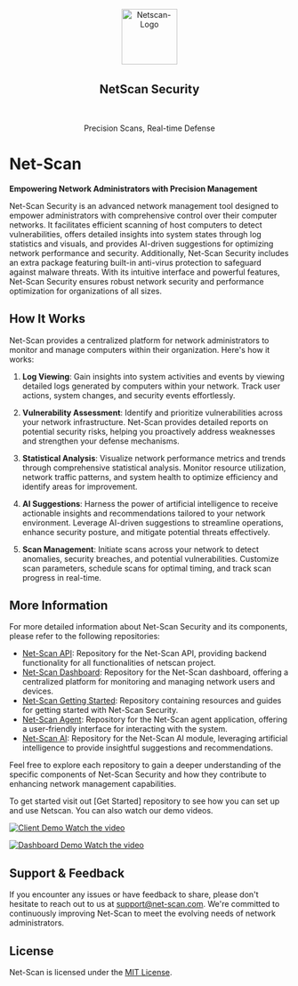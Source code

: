 <p align="center">
  <img width="100" src="https://imgur.com/3cw4DQr.png" alt="Netscan-Logo" />
  <h2 align="center">NetScan Security</h2>
  <p align="center">Precision Scans, Real-time Defense</p>
</p>


# Net-Scan

**Empowering Network Administrators with Precision Management**

Net-Scan Security is an advanced network management tool designed to empower administrators with comprehensive control over their computer networks. It facilitates efficient scanning of host computers to detect vulnerabilities, offers detailed insights into system states through log statistics and visuals, and provides AI-driven suggestions for optimizing network performance and security. Additionally, Net-Scan Security includes an extra package featuring built-in anti-virus protection to safeguard against malware threats. With its intuitive interface and powerful features, Net-Scan Security ensures robust network security and performance optimization for organizations of all sizes.

## How It Works

Net-Scan provides a centralized platform for network administrators to monitor and manage computers within their organization. Here's how it works:

1. **Log Viewing**: Gain insights into system activities and events by viewing detailed logs generated by computers within your network. Track user actions, system changes, and security events effortlessly.

2. **Vulnerability Assessment**: Identify and prioritize vulnerabilities across your network infrastructure. Net-Scan provides detailed reports on potential security risks, helping you proactively address weaknesses and strengthen your defense mechanisms.

3. **Statistical Analysis**: Visualize network performance metrics and trends through comprehensive statistical analysis. Monitor resource utilization, network traffic patterns, and system health to optimize efficiency and identify areas for improvement.

4. **AI Suggestions**: Harness the power of artificial intelligence to receive actionable insights and recommendations tailored to your network environment. Leverage AI-driven suggestions to streamline operations, enhance security posture, and mitigate potential threats effectively.

5. **Scan Management**: Initiate scans across your network to detect anomalies, security breaches, and potential vulnerabilities. Customize scan parameters, schedule scans for optimal timing, and track scan progress in real-time.

## More Information

For more detailed information about Net-Scan Security and its components, please refer to the following repositories:

- [Net-Scan API](https://github.com/your-organization/net-scan-api): Repository for the Net-Scan API, providing backend functionality for all functionalities of netscan project.
- [Net-Scan Dashboard](https://github.com/your-organization/net-scan-dashboard): Repository for the Net-Scan dashboard, offering a centralized platform for monitoring and managing network users and devices.
- [Net-Scan Getting Started](https://github.com/your-organization/net-scan-getting-started): Repository containing resources and guides for getting started with Net-Scan Security.
- [Net-Scan Agent]([https://github.com/your-organization/net-scan-client](https://github.com/Netscan-Security/netscan-agent)): Repository for the Net-Scan agent application, offering a user-friendly interface for interacting with the system.
- [Net-Scan AI](https://github.com/your-organization/net-scan-ai): Repository for the Net-Scan AI module, leveraging artificial intelligence to provide insightful suggestions and recommendations.


Feel free to explore each repository to gain a deeper understanding of the specific components of Net-Scan Security and how they contribute to enhancing network management capabilities.

To get started visit out [Get Started] repository to see how you can set up and use Netscan. You can also watch our demo videos.

[![Client Demo Watch the video](https://i.stack.imgur.com/Vp2cE.png)](https://youtu.be/vt5fpE0bzSY)

[![Dashboard Demo Watch the video](https://i.stack.imgur.com/Vp2cE.png)](https://youtu.be/vt5fpE0bzSY)


## Support & Feedback

If you encounter any issues or have feedback to share, please don't hesitate to reach out to us at [support@net-scan.com](mailto:support@net-scan.com). We're committed to continuously improving Net-Scan to meet the evolving needs of network administrators.


## License

Net-Scan is licensed under the [MIT License](LICENSE).

